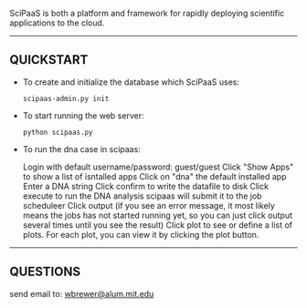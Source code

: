 SciPaaS is both a platform and framework for rapidly deploying scientific applications to the cloud.

-----------
QUICKSTART
-----------

* To create and initialize the database which SciPaaS uses: 
  
      scipaas-admin.py init

* To start running the web server: 

      python scipaas.py

* To run the dna case in scipaas:

  Login with default username/password: guest/guest
  Click "Show Apps" to show a list of isntalled apps 
  Click on "dna" the default installed app
  Enter a DNA string
  Click confirm to write the datafile to disk
  Click execute to run the DNA analysis
     scipaas will submit it to the job scheduleer
  Click output (if you see an error message, it most likely means the jobs has not started running yet, 
                so you can just click output several times until you see the result)
  Click plot to see or define a list of plots.  For each plot, you can view it by clicking the plot button.  

----------
QUESTIONS
----------

  send email to: wbrewer@alum.mit.edu

